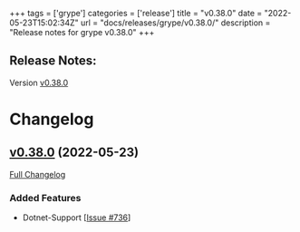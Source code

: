 +++
tags = ['grype']
categories = ['release']
title = "v0.38.0"
date = "2022-05-23T15:02:34Z"
url = "docs/releases/grype/v0.38.0/"
description = "Release notes for grype v0.38.0"
+++

## Release Notes:
Version [v0.38.0](https://github.com/anchore/grype/releases/tag/v0.38.0)

# Changelog

## [v0.38.0](https://github.com/anchore/grype/tree/v0.38.0) (2022-05-23)

[Full Changelog](https://github.com/anchore/grype/compare/v0.37.0...v0.38.0)

### Added Features

- Dotnet-Support [[Issue #736](https://github.com/anchore/grype/issues/736)]
